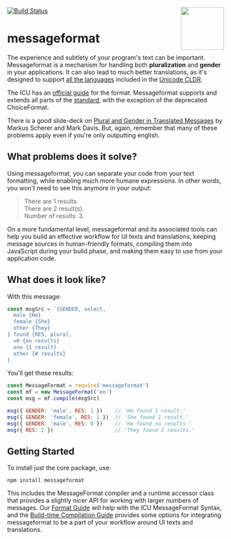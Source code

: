 <div class="main-title">
<img align="right" width="100" height="100" src="docs/logo/messageformat.svg">
<a class="badge" href="http://travis-ci.org/messageformat/messageformat"><img src="https://secure.travis-ci.org/messageformat/messageformat.svg" alt="Build Status"></a>
<h1>messageformat</h1>
</div>

The experience and subtlety of your program's text can be important. Messageformat is a mechanism for handling both **pluralization** and **gender** in your applications. It can also lead to much better translations, as it's designed to support [all the languages](http://www.unicode.org/cldr/charts/latest/supplemental/language_plural_rules.html) included in the [Unicode CLDR](http://cldr.unicode.org/).

The ICU has an [official guide](http://userguide.icu-project.org/formatparse/messages) for the format. Messageformat supports and extends all parts of the [standard](http://icu-project.org/apiref/icu4j/com/ibm/icu/text/MessageFormat.html), with the exception of the deprecated ChoiceFormat.

There is a good slide-deck on [Plural and Gender in Translated Messages](https://docs.google.com/presentation/d/1ZyN8-0VXmod5hbHveq-M1AeQ61Ga3BmVuahZjbmbBxo/pub?start=false&loop=false&delayms=3000#slide=id.g1bc43a82_2_14) by Markus Scherer and Mark Davis. But, again, remember that many of these problems apply even if you're only outputting english.


## What problems does it solve?

Using messageformat, you can separate your code from your text formatting, while enabling much more humane expressions. In other words, you won't need to see this anymore in your output:

> There are 1 results.  
> There are 2 result(s).  
> Number of results: 3.

On a more fundamental level, messageformat and its associated tools can help you build an effective workflow for UI texts and translations, keeping message sources in human-friendly formats, compiling them into JavaScript during your build phase, and making them easy to use from your application code.


## What does it look like?

With this message:

```js
const msgSrc = `{GENDER, select,
  male {He}
  female {She}
  other {They}
} found {RES, plural,
  =0 {no results}
  one {1 result}
  other {# results}
}.`
```

You'll get these results:

```js
const MessageFormat = require('messageformat')
const mf = new MessageFormat('en')
const msg = mf.compile(msgSrc)

msg({ GENDER: 'male', RES: 1 })    // 'He found 1 result.'
msg({ GENDER: 'female', RES: 1 })  // 'She found 1 result.'
msg({ GENDER: 'male', RES: 0 })    // 'He found no results.'
msg({ RES: 2 })                    // 'They found 2 results.'
```


## Getting Started

To install just the core package, use:

```
npm install messageformat
```

This includes the MessageFormat compiler and a runtime accessor class that provides a slightly nicer API for working with larger numbers of messages. Our [Format Guide] will help with the ICU MessageFormat Syntax, and the [Build-time Compilation Guide] provides some options for integrating messageformat to be a part of your workflow around UI texts and translations.

[Format Guide]: https://messageformat.github.io/messageformat/page-guide
[Build-time Compilation Guide]: https://messageformat.github.io/messageformat/page-build
